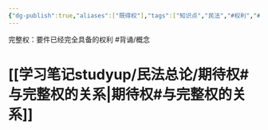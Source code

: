 ```yaml
---
{"dg-publish":true,"aliases":["既得权"],"tags":["知识点","民法","#权利","#民法权利"],"permalink":"/学习笔记studyup/民法总论/完整权/","dgPassFrontmatter":true,"created":"2024-07-05T16:07:23.769+08:00","updated":"2024-11-14T18:41:55.867+08:00"}
---
```


完整权：要件已经完全具备的权利 #背诵/概念  
# [[学习笔记studyup/民法总论/期待权#与完整权的关系\|期待权#与完整权的关系]]
